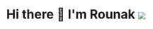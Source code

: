 <h1 align="center"> Hi there 👋 I'm Rounak <h1\>
<br\>  

<img align="center" src="https://github-readme-stats.vercel.app/api?username=RounakNeogy&show_icons=true&theme=radical">
